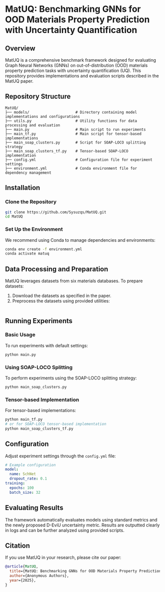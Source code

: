 # MatUQ: Benchmarking GNNs for OOD Materials Property Prediction with Uncertainty Quantification

## Overview
MatUQ is a comprehensive benchmark framework designed for evaluating Graph Neural Networks (GNNs) on out-of-distribution (OOD) materials property prediction tasks with uncertainty quantification (UQ). This repository provides implementations and evaluation scripts described in the MatUQ paper.

## Repository Structure
```
MatUQ/
├── models/                     # Directory containing model implementations and configurations
├── utils.py                    # Utility functions for data processing and evaluation
├── main.py                     # Main script to run experiments
├── main_tf.py                  # Main script for tensor-based implementations
├── main_soap_clusters.py       # Script for SOAP-LOCO splitting strategy
├── main_soap_clusters_tf.py    # Tensor-based SOAP-LOCO implementation
├── config.yml                  # Configuration file for experiment settings
├── environment.yml             # Conda environment file for dependency management
```

## Installation

### Clone the Repository
```bash
git clone https://github.com/Sysuzqs/MatUQ.git
cd MatUQ
```

### Set Up the Environment
We recommend using Conda to manage dependencies and environments:
```bash
conda env create -f environment.yml
conda activate matuq
```

## Data Processing and Preparation
MatUQ leverages datasets from six materials databases. To prepare datasets:
1. Download the datasets as specified in the paper.
2. Preprocess the datasets using provided utilities:
```bash
```

## Running Experiments

### Basic Usage
To run experiments with default settings:
```bash
python main.py
```

### Using SOAP-LOCO Splitting
To perform experiments using the SOAP-LOCO splitting strategy:
```bash
python main_soap_clusters.py
```

### Tensor-based Implementation
For tensor-based implementations:
```bash
python main_tf.py
# or for SOAP-LOCO tensor-based implementation
python main_soap_clusters_tf.py
```

## Configuration
Adjust experiment settings through the `config.yml` file:
```yaml
# Example configuration
model:
  name: SchNet
  dropout_rate: 0.1
training:
  epochs: 100
  batch_size: 32
```

## Evaluating Results
The framework automatically evaluates models using standard metrics and the newly proposed D-EviU uncertainty metric. Results are outputted clearly in logs and can be further analyzed using provided scripts.

## Citation
If you use MatUQ in your research, please cite our paper:
```bibtex
@article{MatUQ,
  title={MatUQ: Benchmarking GNNs for OOD Materials Property Prediction with Uncertainty Quantification},
  author={Anonymous Authors},
  year={2025},
}
```
